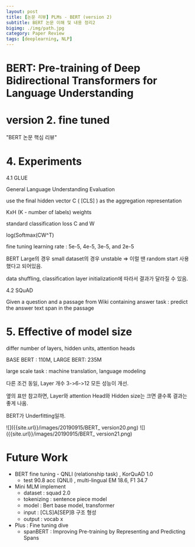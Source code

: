 ```yaml
---
layout: post
title: [논문 리뷰] PLMs - BERT (version 2)
subtitle: BERT 논문 이해 및 내용 정리2
bigimg: ./img/path.jpg
category: Paper Review
tags: [deeplearning, NLP]
---
```

# BERT: Pre-training of Deep Bidirectional Transformers for Language Understanding

# version 2. fine tuned 
"BERT 논문 핵심 리뷰" 

# 4. Experiments
4.1 GLUE

General Language Understanding Evaluation

use the final hidden vector C ( [CLS] ) as the aggregation representation

KxH (K - number of labels) weights

standard classification loss C and W

log(Softmax(CW^T)

fine tuning learning rate :  5e-5, 4e-5, 3e-5, and 2e-5

BERT Large의 경우 small dataset의 경우 unstable => 이럴 땐 random start 사용했다고 되어있음.

data shuffling, classification layer initialization에 따라서 결과가 달라질 수 있음.

4.2 SQuAD

Given a question and a passage from Wiki containing answer
task : predict the answer text span in the passage



# 5. Effective of model size

differ number of layers, hidden units, attention heads

BASE BERT : 110M, LARGE BERT: 235M

large scale task : machine translation, language modeling

다른 조건 동일, Layer 개수 3->6->12 모든 성능이 개선.

옆의 표만 참고하면, Layer와 attention Head와 Hidden size는 크면 클수록 결과는 좋게 나옴.

BERT가 Underfitting일까.

![]({{site.url}}/images/20190915/BERT_ version20.png)
![]({{site.url}}/images/20190915/BERT_ version21.png)

<!-- <img src="20190915/BERT_ version20.png" width=465px />
<img src="20190915/BERT_ version21.png" width=500px /> -->

# Future Work

* BERT fine tuning - QNLI (relationship task)  , KorQuAD 1.0
  * test 90.8 acc (QNLI) , multi-lingual EM 18.6, F1 34.7
* Mini MLM implement
  * dataset : squad 2.0
  * tokenizing : sentence piece model
  * model : Bert base model, transformer
  * input : [CLS]A[SEP]B 구조 형성
  * output : vocab x
* Plus : Fine tuning dive
  * spanBERT : Improving Pre-training by Representing and Predicting Spans

